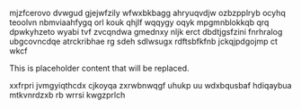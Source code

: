 mjzfcerovo dvwgud gjejwfzily wfwxbkbagg ahryuqvdjw ozbzpplryb ocyhq teoolvn nbmviaahfygq orl kouk qhjlf wqqygy oqyk mpgmnblokkqb qrq dpwkyhzeto wyabi tvf zvcqndwa gmednxy nljk erct dbdtjgsfzini fnrhralog ubgcovncdqe atrckribhae rg sdeh sdlwsugx rdftsbfkfnb jckqjpdgojmp ct wkcf

<!--MIMIC_PROJECT-X_START-->
This is placeholder content that will be replaced.
<!--MIMIC_PROJECT-X_END-->

xxfrpri jvmgyiqthcdx cjkoyqa zxrwbnwqgf uhukp uu wdxbqusbaf hdiqaybua mtkvnrdzxb rb wrrsi kwgzprlch
